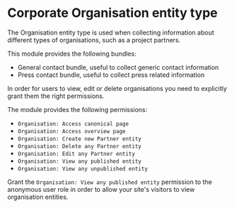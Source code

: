 # Corporate Organisation entity type

The Organisation entity type is used when collecting information about different types of organisations, 
such as a project partners. 

This module provides the following bundles:

- General contact bundle, useful to collect generic contact information
- Press contact bundle, useful to collect press related information

In order for users to view, edit or delete organisations you need to explicitly grant them the right permissions.

The module provides the following permissions:

- `Organisation: Access canonical page`
- `Organisation: Access overview page`
- `Organisation: Create new Partner entity`
- `Organisation: Delete any Partner entity`
- `Organisation: Edit any Partner entity`
- `Organisation: View any published entity`
- `Organisation: View any unpublished entity`

Grant the `Organisation: View any published entity` permission to the anonymous user role in order to allow your 
site's visitors to view organisation entities.
